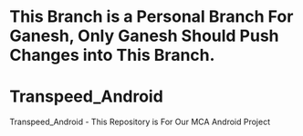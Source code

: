 <h1> This Branch is a Personal Branch For Ganesh, Only Ganesh Should Push Changes into This Branch. </h1>

# Transpeed_Android
Transpeed_Android - This Repository is For Our MCA Android Project
